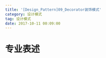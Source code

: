 ```yaml
---
title: '[Design_Pattern]09_Decorator装饰模式'
category: 设计模式
tag: 设计模式
date: 2017-10-11 00:09:00
---
```


# 专业表述

